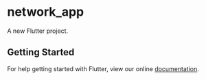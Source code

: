 # network_app

A new Flutter project.

## Getting Started

For help getting started with Flutter, view our online
[documentation](https://flutter.io/).
